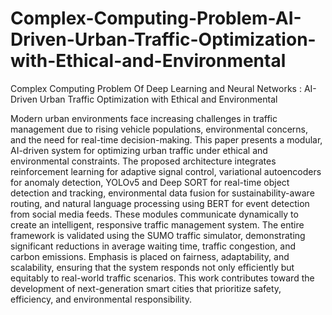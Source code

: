 # Complex-Computing-Problem-AI-Driven-Urban-Traffic-Optimization-with-Ethical-and-Environmental
Complex Computing Problem Of Deep Learning and Neural Networks : AI-Driven Urban Traffic Optimization with Ethical and Environmental

Modern urban environments face increasing challenges in traffic management due to rising vehicle populations,
environmental concerns, and the need for real-time decision-making. This paper presents a modular, AI-driven system for
optimizing urban traffic under ethical and environmental constraints. The proposed architecture integrates reinforcement
learning for adaptive signal control, variational autoencoders for anomaly detection, YOLOv5 and Deep SORT for real-time
object detection and tracking, environmental data fusion for sustainability-aware routing, and natural language processing
using BERT for event detection from social media feeds. These modules communicate dynamically to create an intelligent,
responsive traffic management system. The entire framework is validated using the SUMO traffic simulator, demonstrating
significant reductions in average waiting time, traffic congestion, and carbon emissions. Emphasis is placed on fairness,
adaptability, and scalability, ensuring that the system responds not only efficiently but equitably to real-world traffic scenarios.
This work contributes toward the development of next-generation smart cities that prioritize safety, efficiency, and environmental
responsibility.
